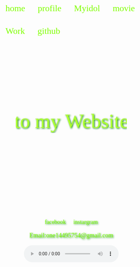 <!DOCTYPE html>
<html lang="en">
<head>
    <meta charset="UTF-8">
    <meta name="viewport" content="width=device-width, initial-scale=1.0">
    <meta http-equiv="X-UA-Compatible" content="ie=edge">
    <title>Document</title>

<style>
    @font-face{font-family:'sd'; src: url('sd hall.ttf');}
    @font-face{font-family:'Sawasdee'; src: url('rsp_sawasdee.ttf');}
    @font-face{font-family:'WRTishkid2'; src: url('rsp_wr_tish_kid2.ttf');}
    @font-face{font-family:'TLWGTypewriter'; src: url('rsp_tlwgtypewriter.ttf');}
body{
    background-size:cover; 
}
.aa {
    text-align: center;
    text-shadow: 2px 2px 5px green;
    color:greenyellow;
    font-weight: 300;
    font-size: 4.5em;
font-family: "sd";
margin-top: 200px; 
}
a{
    text-decoration: none;
}
ul{
    list-style: none;
    float: left;
    
}
li{
    float: left;
    padding:20px;
    font-size: 2em;
    font-family: "sd";  
      
}
li a{
    color: #7FFF00;
} 
.xx{
    clear: both;
}
footer{
    margin-top: 220px;
    background:none;
   text-align: center;
}
footer a{
padding: 10px;
font-family: "sd"; 
font-size: 1.3em;
color: #7FFF00
}
li:hover{
background:black;
cursor: pointer;
}
footer a:hover{
    background:black;
    cursor: pointer;
}
footer p{
    color: #7FFF00;
    font-family: "WRTishkid2";
    font-size: 20px;
}
.w{
    text-shadow: 2px 2px 5px green;
}
</style>
</head>
<body  background="j.jpg">
    
   <section>
    <nav>
        <ul>
          <li><a href="test2.html">home</a></li> 
          <li><a href="profile.html">profile</a></li>
          <li><a href="myidol.html">Myidol</a> </li>
          <li> <a href="movie.html">movie</a></li>
            <li> <a href="Work.html">Work</a></li>
          <li><a href="https://github.com/warayutkhanka">github</a></li>
        </ul>
    </nav>
</section>
<section class="xx"></section>
    <section>
    <h1 class="aa">
            <marquee behavior="alternate" direction="up" width=70%><marquee direction="right" behavior="alternate">Welcome to my Website</marquee></marquee>
        </h1>
    </section>
    <section class="xx"></section>
    <footer class="w">
            <a href="https://web.facebook.com/profile.php?id=100004114149387&ref=bookmarks">facebook</a>
            <a href="https://www.instagram.com/nuengwarayut/?hl=th">instargram</a>
            <p>Email:one14495754@gmail.com</p>
            <audio controls autoplay>                                                              
                    <source src="สุดท้ายก็หมา.mp3">
                </audio>   
    </footer>
</body>
</body>
</html>
